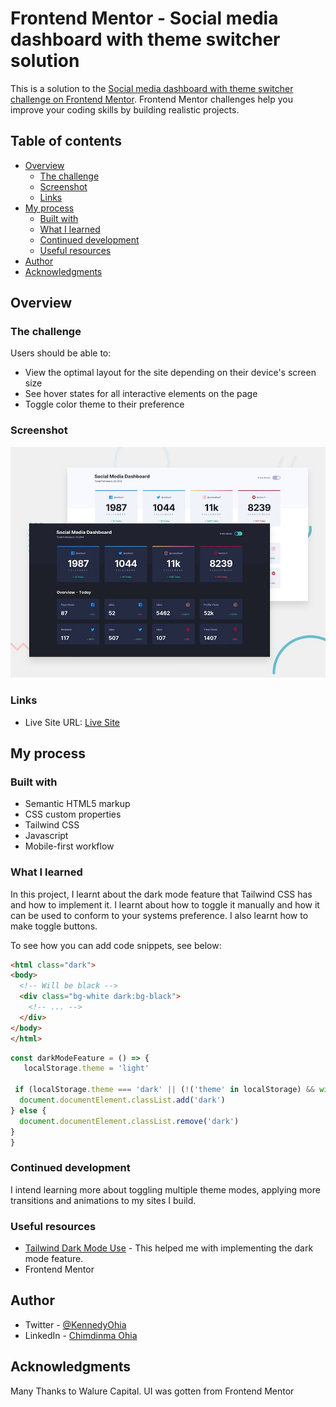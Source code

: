 # Frontend Mentor - Social media dashboard with theme switcher solution

This is a solution to the [Social media dashboard with theme switcher challenge on Frontend Mentor](https://www.frontendmentor.io/challenges/social-media-dashboard-with-theme-switcher-6oY8ozp_H). Frontend Mentor challenges help you improve your coding skills by building realistic projects. 

## Table of contents

- [Overview](#overview)
  - [The challenge](#the-challenge)
  - [Screenshot](#screenshot)
  - [Links](#links)
- [My process](#my-process)
  - [Built with](#built-with)
  - [What I learned](#what-i-learned)
  - [Continued development](#continued-development)
  - [Useful resources](#useful-resources)
- [Author](#author)
- [Acknowledgments](#acknowledgments)



## Overview

### The challenge

Users should be able to:

- View the optimal layout for the site depending on their device's screen size
- See hover states for all interactive elements on the page
- Toggle color theme to their preference

### Screenshot

![Desktop Preview of the Project](./design/desktop-preview.jpg)


### Links

- Live Site URL: [Live Site](https://kensocialmediadb.netlify.app/)

## My process

### Built with

- Semantic HTML5 markup
- CSS custom properties
- Tailwind CSS 
- Javascript
- Mobile-first workflow



### What I learned
In this project, I learnt about the dark mode feature that Tailwind CSS has and how to implement it. I learnt about how to toggle it manually and how it can be 
used to conform to your systems preference. I also learnt how to make toggle buttons.


To see how you can add code snippets, see below:

```html
<html class="dark">
<body>
  <!-- Will be black -->
  <div class="bg-white dark:bg-black">
    <!-- ... -->
  </div>
</body>
</html>
```

```js
const darkModeFeature = () => {
   localStorage.theme = 'light'

 if (localStorage.theme === 'dark' || (!('theme' in localStorage) && window.matchMedia('(prefers-color-scheme: dark)').matches)) {
  document.documentElement.classList.add('dark')
} else {
  document.documentElement.classList.remove('dark')
}
}
```


### Continued development

I intend learning more about toggling multiple theme modes, applying more transitions and animations to my sites I build.



### Useful resources

- [Tailwind Dark Mode Use](https://tailwindcss.com/docs/dark-mode#toggling-dark-mode-manually) - This helped me with implementing the dark  mode feature.
- Frontend Mentor


## Author

- Twitter - [@KennedyOhia](https://www.twitter.com/KennedyOhia)
- LinkedIn - [Chimdinma Ohia](https://www.linkedin.com/ChimdinmaOhia)


## Acknowledgments

Many Thanks to Walure Capital. UI was gotten from Frontend Mentor
